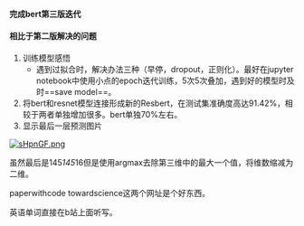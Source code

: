 #### 完成bert第三版迭代

#### 相比于第二版解决的问题

1. 训练模型感悟
   - 遇到过拟合时，解决办法三种（早停，dropout，正则化）。最好在jupyter notebook中使用小点的epoch迭代训练，5次5次叠加，遇到好的模型时及时==save model==。
2. 将bert和resnet模型连接形成新的Resbert，在测试集准确度高达91.42%，相较于两者单独增加很多。bert单独70%左右。
3. 显示最后一层预测图片

[![sHpnGF.png](https://s3.ax1x.com/2021/01/23/sHpnGF.png)](https://imgchr.com/i/sHpnGF)

虽然最后是145*145*16但是使用argmax去除第三维中的最大一个值，将维数缩减为二维。

paperwithcode towardscience这两个网址是个好东西。

英语单词直接在b站上面听写。